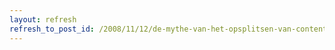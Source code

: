 ```yaml
---
layout: refresh
refresh_to_post_id: /2008/11/12/de-mythe-van-het-opsplitsen-van-content-en-stijl
---
```

